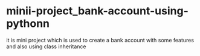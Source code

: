 # minii-project_bank-account-using-pythonn
it is mini project which is used to create a bank account with some features and also using class inheritance
